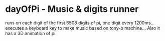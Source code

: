 # dayOfPi - Music & digits runner
runs on each digit of the first 6508 digits of pi, one digit every 1200ms... executes a keyboard key to make music based on tony-b machine... Also it has a 3D animation of pi.